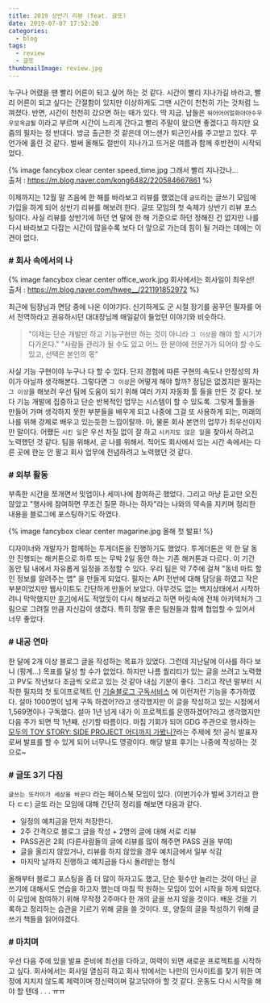 ```yaml
---
title: 2019 상반기 리뷰 (feat. 글또)
date: 2019-07-07 17:52:20
categories:
  - blog
tags: 
  - review
  - 글또
thumbnailImage: review.jpg
---
```


누구나 어렸을 땐 빨리 어른이 되고 싶어 하는 것 같다. 시간이 빨리 지나가길 바라고, 빨리 어른이 되고 싶다는 간절함이 있지만 이상하게도 그땐 시간이 천천히 가는 것처럼 느껴졌다. 반면, 시간이 천천히 갔으면 하는 때가 있다. 딱 지금. <!--more -->
남들은 `워어어어얼화아아수우우모옥금퇼` 이라고 부르며 시간이 느리게 간다고 빨리 주말이 왔으면 좋겠다고 하지만 요즘의 필자는 정 반대다. 방금 출근한 것 같은데 어느샌가 퇴근인사를 주고받고 있다. 무언가에 홀린 것 같다. 벌써 올해도 절반이 지나가고 뜨거운 여름과 함께 후반전이 시작되었다.

{% image fancybox clear center speed_time.jpg 그래서 빨리 지나갔나...<br>출처 : https://m.blog.naver.com/kong6482/220584667861 %}

이제까지는 12월 말 즈음에 한 해를 바라보고 리뷰를 했었는데 `글또`라는 글쓰기 모임에 가입을 하게 되어 상반기 리뷰를 해보려 한다. 글또 모임의 첫 숙제가 상반기 리뷰 포스팅이다. 사실 리뷰를 상반기에 하던 연 말에 한 해 기준으로 하던 정해진 건 없지만 나를 다시 바라보고 다잡는 시간이 많을수록 보다 더 앞으로 가는데 힘이 될 거라는 데에는 이견이 없다.

### # 회사 속에서의 나
{% image fancybox clear center office_work.jpg 회사에서는 회사일이 최우선!<br>출처 : https://m.blog.naver.com/hwee__/221191852972 %}

최근에 팀장님과 면담 중에 나온 이야기다. 신기하게도 군 시절 장기를 꿈꾸던 필자를 어서 전역하라고 권유하시던 대대장님께 매일같이 들었던 이야기와 비슷하다.
 > "이제는 단순 개발만 하고 기능구현만 하는 것이 아니라 `그 이상`을 해야 할 시기가 다가온다."
 "사람들 관리가 될 수도 있고 어느 한 분야에 전문가가 되어야 할 수도 있고, 선택은 본인의 몫" 

사실 기능 구현이야 누구나 다 할 수 있다. 단지 경험에 따른 구현의 속도나 안정성의 차이가 아닐까 생각해본다. 그렇다면 `그 이상`은 어떻게 해야 할까? 정답은 없겠지만 필자는 `그 이상`을 해보려 우선 팀에 도움이 되기 위해 여러 가지 자동화 툴 들을 만든 것 같다. 보다 기능 개발에 집중하고 단순 반복적인 업무는 시스템이 할 수 있도록. 그렇게 툴들을 만들어 가며 생각하지 못한 부분들을 배우게 되고 나중에 그걸 또 사용하게 되는, 미래의 나를 위해 강제로 배우고 있는듯한 느낌이랄까. 아, 물론 회사 본연의 업무가 최우선이지만 말이다.
어쨌든 `시킨 일`은 우선 차질 없이 잘 하고 `시키지도 않은 일`을 찾아서 하려고 노력했던 것 같다. 팀을 위해서, 곧 나를 위해서. 
적어도 회사에서 있는 시간 속에서는 다른 곳에 한눈 안 팔고 회사 업무에 전념하려고 노력했던 것 같다.

### # 외부 활동
부족한 시간을 쪼개면서 밋업이나 세미나에 참여하곤 했었다. 그리고 마냥 듣고만 오진 않았고 "행사에 참여하면 무조건 질문 하나는 하자"라는 나와의 약속을 지키며 정리한 내용을 블로그에 포스팅하기도 하였다. 

{% image fancybox clear center magarine.jpg 올해 첫 발표! %}

디자이너와 개발자가 함께하는 투게더톤을 진행하기도 했었다. 투게더톤은 약 한 달 동안 진행되는 해커톤으로 하루 또는 무박 2일 동안 하는 기존 해커톤과 다르다. 이 기간 동안 팀 내에서 자유롭게 일정을 조정할 수 있다. 우리 팀은 약 7주에 걸쳐 "동네 마트 할인 정보를 알려주는 앱" 을 만들게 되었다. 필자는 API 전반에 대해 담당을 하였고 작은 부분이었지만 웹사이트도 간단하게 만들어 보았다. 아무것도 없는 백지상태에서 시작하려니 막막했지만 [후기](https://taetaetae.github.io/2019/05/19/d-light-togetherthon-2019/)에서도 적었듯이 다시 해보라고 하면 머릿속에 전체 아키텍처가 그림으로 그려질 만큼 자신감이 생겼다. 특히 정말 좋은 팀원들과 함께 협업할 수 있어서 너무 좋았다.

### # 내공 연마
한 달에 2개 이상 블로그 글을 작성하는 목표가 있었다. 그런데 지난달에 이사를 하다 보니 (핑계...) 목표를 달성 할 수가 없었다. 하지만 나름 퀄리티가 있는 글을 쓰려고 노력했고 PV도 작년보다 조금씩 오르고 있는 것 같아 내심 기분이 좋다. 그리고 작년 말부터 시작한 필자의 첫 토이프로젝트 인 [기술블로그 구독서비스](http://daily-devblog.com) 에 이런저런 기능을 추가하였다. 설마 1000명이 넘게 구독 하겠어?라고 생각했지만 이 글을 작성하고 있는 시점에서 1,569명이나 구독했다. 설마 1년 넘게 내가 이 프로젝트를 운영하겠어?라고 생각했지만 다음 주가 되면 딱 1년째. 신기할 따름이다. 마침 기회가 되어 GDG 주관으로 행사하는 [모두의 TOY STORY: SIDE PROJECT 어디까지 가봤니?](https://festa.io/events/364)라는 주제에 첫! 공식 발표자로써 발표를 할 수 있게 되어 너무나도 영광이다. 해당 발표 후기는 나중에 작성하는 것으로~

### # 글또 3기 다짐
`글쓰는 또라이가 세상을 바꾼다` 라는 페이스북 모임이 있다. (이번기수가 벌써 3기라고 한다 ㄷㄷ) 글또 라는 모임에 대해 간단히 정리를 해보면 다음과 같다.
- 일정의 예치금을 먼저 저장한다.
- 2주 간격으로 블로그 글을 작성 + 2명의 글에 대해 서로 리뷰
- PASS권은 2회 (다른사람들의 글에 리뷰를 많이 해주면 PASS 권을 부여)
- 글을 올리지 않았거나, 리뷰를 하지 않았을 경우 예치금에서 일부 삭감
- 마지막 날까지 진행하고 예치금을 다시 돌려받는 형식

올해부터 블로그 포스팅을 좀 더 많이 하자고도 했고, 단순 횟수만 늘리는 것이 아닌 글쓰기에 대해서도 연습을 하고자 했는데 마침 딱 원하는 모임이 있어 시작을 하게 되었다.
이 모임에 참여하기 위해 무작정 2주마다 한 개의 글을 쓰지 않을 것이다. 배운 것을 기록하고 정리하는 습관을 기르기 위해 글을 쓸 것이다. 또, 양질의 글을 작성하기 위해 글쓰기 책들을 읽어야겠다.

### # 마치며
우선 다음 주에 있을 발표 준비에 최선을 다하고, 여력이 되면 새로운 프로젝트를 시작하고 싶다. 회사에서는 회사일 열심히 하고 회사 밖에서는 나만의 인사이트를 찾기 위한 여정에 지치지 않도록 체력이며 정신력이며 갈고닦아야 할 것 같다. 운동도 다시 시작을 해야 할 텐데 . . . ㅠㅠ